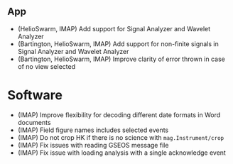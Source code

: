 ## App

- (HelioSwarm, IMAP) Add support for Signal Analyzer and Wavelet Analyzer
- (Bartington, HelioSwarm, IMAP) Add support for non-finite signals in Signal Analyzer and Wavelet Analyzer
- (Bartington, HelioSwarm, IMAP) Improve clarity of error thrown in case of no view selected

# Software

- (IMAP) Improve flexibility for decoding different date formats in Word documents
- (IMAP) Field figure names includes selected events
- (IMAP) Do not crop HK if there is no science with `mag.Instrument/crop`
- (IMAP) Fix issues with reading GSEOS message file
- (IMAP) Fix issue with loading analysis with a single acknowledge event